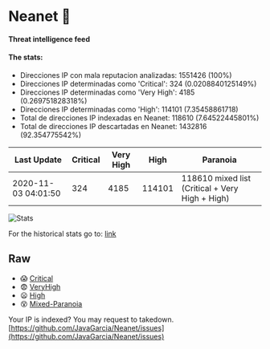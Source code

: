 # Neanet :hocho:
#### Threat intelligence feed
#### The stats:

- Direcciones IP con mala reputacion analizadas: 1551426 (100%)
- Direcciones IP determinadas como 'Critical':  324 (0.0208840125149%)
- Direcciones IP determinadas como 'Very High':  4185 (0.269751828318%)
- Direcciones IP determinadas como 'High':  114101 (7.35458861718)
- Total de direcciones IP indexadas en Neanet:  118610 (7.64522445801%)
- Total de direcciones IP descartadas en Neanet:  1432816 (92.354775542%)

| Last Update | Critical | Very High | High | Paranoia |
| --- | --- | --- | --- | --- |
| 2020-11-03 04:01:50 | 324 | 4185 | 114101 | 118610 mixed list (Critical + Very High + High)|

![Stats](https://docs.google.com/spreadsheets/d/e/2PACX-1vSnaNMIXVabIpDJjufMlzH7poXnshF3mgd8Is1g9ytUEzVsP5my4Trn8f-xkoLLQ38xpL3HtmUexLo6/pubchart?oid=501124687&format=image)

For the historical stats go to: [link](/stats.csv)
## Raw
- :scream: [Critical](https://raw.githubusercontent.com/JavaGarcia/Neanet/master/blacklists/neanet_critical.txt)
- :fearful: [VeryHigh](https://raw.githubusercontent.com/JavaGarcia/Neanet/master/blacklists/neanet_veryHigh.txtt)
- :frowning: [High](https://raw.githubusercontent.com/JavaGarcia/Neanet/master/blacklists/neanet_high.txt)
- :dizzy_face: [Mixed-Paranoia](https://raw.githubusercontent.com/JavaGarcia/Neanet/master/blacklists/neanet_all.txt)


Your IP is indexed? You may request to takedown. [https://github.com/JavaGarcia/Neanet/issues](https://github.com/JavaGarcia/Neanet/issues)








































































































































































































































































































































































































































































































































































































































































































































































































































































































































































































































































































































































































































































































































































































































































































































































































































































































































































































































































































































